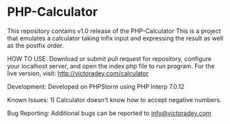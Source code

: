 # PHP-Calculator
This repository contains v1.0 release of the PHP-Calculator
This is a project that emulates a calculator taking infix input and expressing the result as well as the postfix order.

HOW TO USE:
	Download or submit pull request for repository, configure your localhost server, and open the index.php file to run
	program. 
	For the live version, visit: http://victoradey.com/calculator

Development: 
	Developed on PHPStorm using PHP Interp 7.0.12

Known Issues:
	1) Calculator doesn't know how to accept negative numbers.
	
Bug Reporting:
	Additional bugs can be reported to info@victoradey.com
	
	
